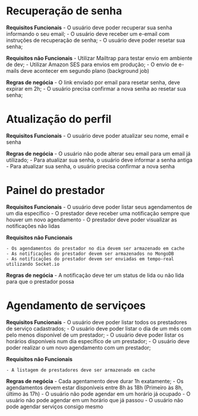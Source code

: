 # Recuperação de senha

**Requisitos Funcionais**
    - O usuário deve poder recuperar sua senha informando o seu email;
    - O usuário deve receber um e-email com instruções de recuperação de senha;
    - O usuário deve poder resetar sua senha;

**Requisitos não Funcionais**
    - Utilizar Mailtrap para testar envio em ambiente de dev;
    - Utilizar Amazon SES para envios em produção;
    - O envio de e-mails deve acontecer em segundo plano (background job)

**Regras de negócia**
    - O link enviado por email para resetar senha, deve expirar em 2h;
    - O usuário precisa confirmar a nova senha ao resetar sua senha;


# Atualização do perfil

**Requisitos Funcionais**
    - O usuário deve poder atualizar seu nome, email e senha

**Regras de negócia**
    - O usuário não pode alterar seu email para um email já utilizado;
    - Para atualizar sua senha, o usuário deve informar a senha antiga 
    - Para atualizar sua senha, o usuário precisa confirmar a nova senha 

# Painel do prestador

**Requisitos Funcionais**
    - O usuário deve poder listar seus agendamentos de um dia específico
    - O prestador deve receber uma notificação sempre que houver um novo agendamento
    - O prestador deve poder visualizar as notificações não lidas 

**Requisitos não Funcionais**

    - Os agendamentos do prestador no dia devem ser armazenado em cache
    - As notificações do prestador devem ser armazenados no MongoDB
    - As notificações do prestador devem ser enviadas em tempo-real utilizando Socket.io


**Regras de negócia**
    - A notificação deve ter um status de lida ou não lida para que o prestador possa

# Agendamento de serviçoes

**Requisitos Funcionais**
    - O usuário deve poder listar todos os prestadores de serviço cadastrados;
    - O usuário deve poder listar o dia de um mês com pelo menos disponível de um prestador;
    - O usuário deve poder listar os horários disponíveis num dia específico de um prestador;
    - O usuário deve poder realizar o um novo agendamento com um prestador;

**Requisitos não Funcionais**

    - A listagem de prestadores deve ser armazenado em cache


**Regras de negócia**
    - Cada agentamento deve durar 1h exatamente;
    - Os agendamentos devem estar disponíveis entre 8h às 18h (Primeiro às 8h, último às 17h)
    - O usuário não pode agendar em um horário já ocupado
    - O usuário não pode agendar em um horário que já passou
    - O usuário não pode agendar serviços consigo mesmo